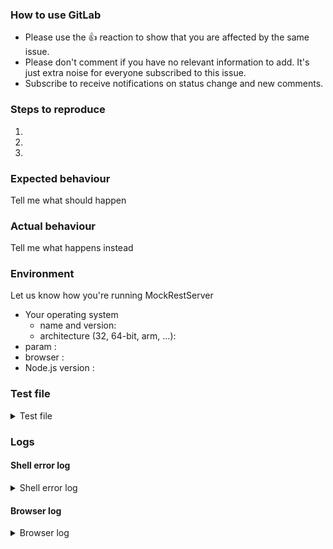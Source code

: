 ### How to use GitLab

* Please use the 👍 reaction to show that you are affected by the same issue.
* Please don't comment if you have no relevant information to add. It's just extra noise for everyone subscribed to this issue.
* Subscribe to receive notifications on status change and new comments. 


### Steps to reproduce
1.
2.
3.

### Expected behaviour
Tell me what should happen

### Actual behaviour
Tell me what happens instead

### Environment
Let us know how you're running MockRestServer 
- Your operating system
  - name and version:
  - architecture (32, 64-bit, arm, ...):
- param :
- browser :
- Node.js version :

### Test file
<details>
<summary>Test file</summary>

```
Insert your unit test here
```
</details>

### Logs

#### Shell error log
<details>
<summary>Shell error log</summary>

```
Insert your Shell log here
```
</details>

#### Browser log
<details>
<summary>Browser log</summary>

```
Insert your browser log here, this could for example include:

a) The javascript console log
b) The network log
c) ...
```
</details>

